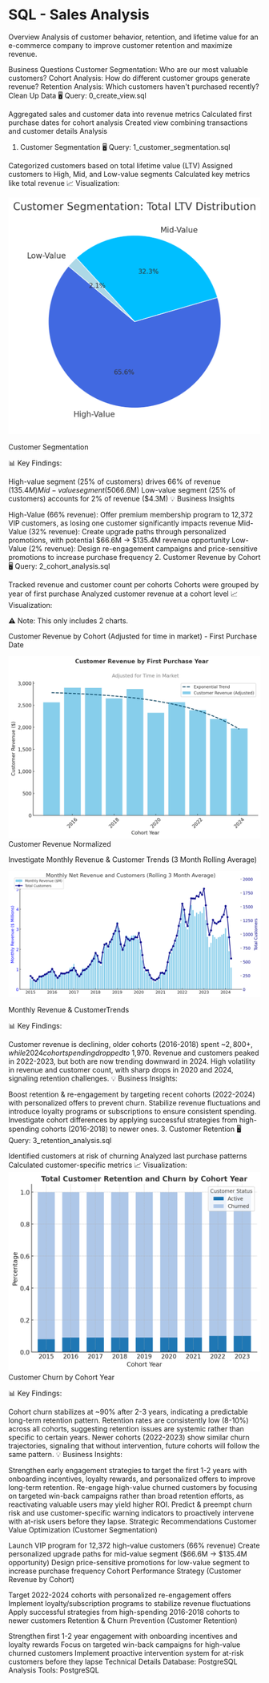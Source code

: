 # SQL - Sales Analysis
Overview
Analysis of customer behavior, retention, and lifetime value for an e-commerce company to improve customer retention and maximize revenue.

Business Questions
Customer Segmentation: Who are our most valuable customers?
Cohort Analysis: How do different customer groups generate revenue?
Retention Analysis: Which customers haven't purchased recently?
Clean Up Data
🖥️ Query: 0_create_view.sql

Aggregated sales and customer data into revenue metrics
Calculated first purchase dates for cohort analysis
Created view combining transactions and customer details
Analysis
1. Customer Segmentation
🖥️ Query: 1_customer_segmentation.sql

Categorized customers based on total lifetime value (LTV)
Assigned customers to High, Mid, and Low-value segments
Calculated key metrics like total revenue
📈 Visualization:

![customer segmentation](https://github.com/RanaHasnain779/Ecom_Store_Sql_Data_analytics/blob/main/images/6.3_customer_segementation%201.png)

Customer Segmentation

📊 Key Findings:

High-value segment (25% of customers) drives 66% of revenue ($135.4M)
Mid-value segment (50% of customers) generates 32% of revenue ($66.6M)
Low-value segment (25% of customers) accounts for 2% of revenue ($4.3M)
💡 Business Insights

High-Value (66% revenue): Offer premium membership program to 12,372 VIP customers, as losing one customer significantly impacts revenue
Mid-Value (32% revenue): Create upgrade paths through personalized promotions, with potential $66.6M → $135.4M revenue opportunity
Low-Value (2% revenue): Design re-engagement campaigns and price-sensitive promotions to increase purchase frequency
2. Customer Revenue by Cohort
🖥️ Query: 2_cohort_analysis.sql

Tracked revenue and customer count per cohorts
Cohorts were grouped by year of first purchase
Analyzed customer revenue at a cohort level
📈 Visualization:



⚠️ Note: This only includes 2 charts.

Customer Revenue by Cohort (Adjusted for time in market) - First Purchase Date

![cohort analysis](https://github.com/RanaHasnain779/Ecom_Store_Sql_Data_analytics/blob/main/images/5.2_customer_revenue_normalized.png)
Customer Revenue Normalized


Investigate Monthly Revenue & Customer Trends (3 Month Rolling Average)

![monthly revenue](https://github.com/RanaHasnain779/Ecom_Store_Sql_Data_analytics/blob/main/images/5.2_monthly_revenue_customers_3mo%203.png)

Monthly Revenue & CustomerTrends

📊 Key Findings:

Customer revenue is declining, older cohorts (2016-2018) spent ~$2,800+, while 2024 cohort spending dropped to ~$1,970.
Revenue and customers peaked in 2022-2023, but both are now trending downward in 2024.
High volatility in revenue and customer count, with sharp drops in 2020 and 2024, signaling retention challenges.
💡 Business Insights:

Boost retention & re-engagement by targeting recent cohorts (2022-2024) with personalized offers to prevent churn.
Stabilize revenue fluctuations and introduce loyalty programs or subscriptions to ensure consistent spending.
Investigate cohort differences by applying successful strategies from high-spending cohorts (2016-2018) to newer ones.
3. Customer Retention
🖥️ Query: 3_retention_analysis.sql

Identified customers at risk of churning
Analyzed last purchase patterns
Calculated customer-specific metrics
📈 Visualization:
![customer churn](images/7.3_customer_churn_cohort_year4.png)
Customer Churn by Cohort Year

📊 Key Findings:

Cohort churn stabilizes at ~90% after 2-3 years, indicating a predictable long-term retention pattern.
Retention rates are consistently low (8-10%) across all cohorts, suggesting retention issues are systemic rather than specific to certain years.
Newer cohorts (2022-2023) show similar churn trajectories, signaling that without intervention, future cohorts will follow the same pattern.
💡 Business Insights:

Strengthen early engagement strategies to target the first 1-2 years with onboarding incentives, loyalty rewards, and personalized offers to improve long-term retention.
Re-engage high-value churned customers by focusing on targeted win-back campaigns rather than broad retention efforts, as reactivating valuable users may yield higher ROI.
Predict & preempt churn risk and use customer-specific warning indicators to proactively intervene with at-risk users before they lapse.
Strategic Recommendations
Customer Value Optimization (Customer Segmentation)

Launch VIP program for 12,372 high-value customers (66% revenue)
Create personalized upgrade paths for mid-value segment ($66.6M → $135.4M opportunity)
Design price-sensitive promotions for low-value segment to increase purchase frequency
Cohort Performance Strategy (Customer Revenue by Cohort)

Target 2022-2024 cohorts with personalized re-engagement offers
Implement loyalty/subscription programs to stabilize revenue fluctuations
Apply successful strategies from high-spending 2016-2018 cohorts to newer customers
Retention & Churn Prevention (Customer Retention)

Strengthen first 1-2 year engagement with onboarding incentives and loyalty rewards
Focus on targeted win-back campaigns for high-value churned customers
Implement proactive intervention system for at-risk customers before they lapse
Technical Details
Database: PostgreSQL
Analysis Tools: PostgreSQL
